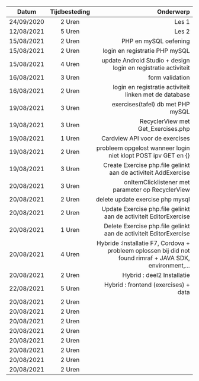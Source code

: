 | Datum        | Tijdbesteding   | Onderwerp| 
| -------------|:---------------:| -----:|
| 24/09/2020   | 2 Uren          | Les 1 | 
| 12/08/2021   | 5 Uren          | Les 2 | 
| 15/08/2021   | 2 Uren          | PHP en mySQL oefening |
| 15/08/2021   | 2 Uren          | login en registratie PHP mySQL|
| 15/08/2021   | 4 Uren          | update Android Studio + design login en registratie activiteit|
| 16/08/2021   | 3 Uren          | form validation |
| 16/08/2021   | 2 Uren          | login en registratie activiteit linken met de database|
| 19/08/2021   | 3 Uren          | exercises(tafel) db met PHP mySQL|
| 19/08/2021   | 3 Uren          |RecyclerView met Get_Exercises.php |
| 19/08/2021   | 1 Uren          |Cardview API voor de exercises|
| 19/08/2021   | 2 Uren          |probleem opgelost wanneer login niet klopt POST ipv GET en {}|
| 19/08/2021   | 3 Uren          |Create Exercise php.file gelinkt aan de activiteit AddExercise |
| 20/08/2021   | 3 Uren          |onItemClicklistener met parameter op RecyclerView |
| 20/08/2021   | 2 Uren          |delete update exercise php mysql|
| 20/08/2021   | 2 Uren          |Update Exercise php.file gelinkt aan de activiteit EditorExercise|
| 20/08/2021   | 1 Uren          |Delete Exercise php.file gelinkt aan de activiteit EditorExercise|
| 20/08/2021   | 4 Uren          |Hybride :Installatie F7, Cordova + probleem oplossen bij did not found rimraf + JAVA SDK, environment,...|
|20/08/2021    | 2 Uren          |Hybrid : deel2 Installatie|
|22/08/2021    | 5 Uren          |Hybrid : frontend (exercises) + data|
|20/08/2021    | 2 Uren          |
|20/08/2021    | 2 Uren          |
|20/08/2021    | 2 Uren          |
|20/08/2021    | 2 Uren          |
|20/08/2021    | 2 Uren          |
|20/08/2021    | 2 Uren          |
|20/08/2021    | 2 Uren          |
|20/08/2021    | 2 Uren          |
